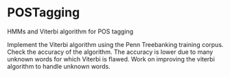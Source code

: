 # POSTagging
HMMs and Viterbi algorithm for POS tagging

Implement the Viterbi algorithm using the Penn Treebanking training corpus.
Check the accuracy of the algorithm.
The accuracy is lower due to many unknown words for which Viterbi is flawed.
Work on improving the viterbi algorithm to handle unknown words.

